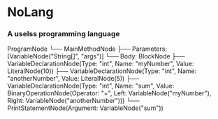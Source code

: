 # NoLang

### A uselss programming language

ProgramNode
  └── MainMethodNode
      ├── Parameters: [VariableNode("String[]", "args")]
      └── Body: BlockNode
          ├── VariableDeclarationNode(Type: "int", Name: "myNumber", Value: LiteralNode(10))
          ├── VariableDeclarationNode(Type: "int", Name: "anotherNumber", Value: LiteralNode(5))
          ├── VariableDeclarationNode(Type: "int", Name: "sum", Value: BinaryOperationNode(Operator: "+", Left: VariableNode("myNumber"), Right: VariableNode("anotherNumber")))
          └── PrintStatementNode(Argument: VariableNode("sum"))